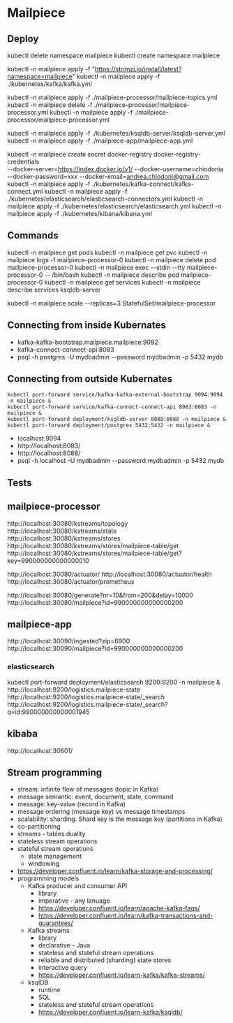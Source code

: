 # Mailpiece

## Deploy
kubectl delete namespace mailpiece
kubectl create namespace mailpiece

kubectl -n mailpiece apply -f "https://strimzi.io/install/latest?namespace=mailpiece" 
kubectl -n mailpiece apply -f ./kubernetes/kafka/kafka.yml 

kubectl -n mailpiece apply -f ./mailpiece-processor/mailpiece-topics.yml
kubectl -n mailpiece delete -f ./mailpiece-processor/mailpiece-processor.yml
kubectl -n mailpiece apply -f ./mailpiece-processor/mailpiece-processor.yml

kubectl -n mailpiece apply -f ./kubernetes/ksqldb-server/ksqldb-server.yml
kubectl -n mailpiece apply -f ./mailpiece-app/mailpiece-app.yml

kubectl -n mailpiece create secret docker-registry docker-registry-credentials \
--docker-server=https://index.docker.io/v1/ --docker-username=chiodonia \
--docker-password=xxx --docker-email=andrea.chiodoni@gmail.com 
kubectl -n mailpiece apply -f ./kubernetes/kafka-connect/kafka-connect.yml
kubectl -n mailpiece apply -f ./kubernetes/elasticsearch/elasticsearch-connectors.yml
kubectl -n mailpiece apply -f ./kubernetes/elasticsearch/elasticsearch.yml
kubectl -n mailpiece apply -f ./kubernetes/kibana/kibana.yml

## Commands
kubectl -n mailpiece get pods 
kubectl -n mailpiece get pvc 
kubectl -n mailpiece logs -f mailpiece-processor-0
kubectl -n mailpiece delete pod mailpiece-processor-0 
kubectl -n mailpiece exec --stdin --tty mailpiece-processor-0 -- /bin/bash 
kubectl -n mailpiece describe pod mailpiece-processor-0 
kubectl -n mailpiece get services 
kubectl -n mailpiece describe services ksqldb-server 

kubectl -n mailpiece scale --replicas=3 StatefulSet/mailpiece-processor

## Connecting from inside Kubernates
* kafka-kafka-bootstrap.mailpiece.mailpiece:9092
* kafka-connect-connect-api:8083
* psql -h postgres -U mydbadmin --password mydbadmin -p 5432 mydb

## Connecting from outside Kubernates
```
kubectl port-forward service/kafka-kafka-external-bootstrap 9094:9094 -n mailpiece &
kubectl port-forward service/kafka-connect-connect-api 8083:8083 -n mailpiece &
kubectl port-forward deployment/ksqldb-server 8088:8088 -n mailpiece &
kubectl port-forward deployment/postgres 5432:5432 -n mailpiece &
```

* localhost:9094
* http://localhost:8083/
* http://localhost:8088/
* psql -h localhost -U mydbadmin --password mydbadmin -p 5432 mydb

## Tests
## mailpiece-processor
http://localhost:30080/kstreams/topology
http://localhost:30080/kstreams/state
http://localhost:30080/kstreams/stores
http://localhost:30080/kstreams/stores/mailpiece-table/get
http://localhost:30080/kstreams/stores/mailpiece-table/get?key=990000000000000010

http://localhost:30080/actuator/
http://localhost:30080/actuator/health
http://localhost:30080/actuator/prometheus

http://localhost:30080/generate?nr=10&from=200&delay=10000
http://localhost:30080/mailpiece?id=990000000000000200

## mailpiece-app
http://localhost:30090/ingested?zip=6900
http://localhost:30090/mailpiece?id=990000000000000200

### elasticsearch
kubectl port-forward deployment/elasticsearch 9200:9200 -n mailpiece &
http://localhost:9200/logistics.mailpiece-state
http://localhost:9200/logistics.mailpiece-state/_search
http://localhost:9200/logistics.mailpiece-state/_search?q=id:990000000000001945

## kibaba
http://localhost:30601/

## Stream programming
- stream: infinite flow of messages (topic in Kafka)
- message semantic: event, document, state, command
- message: key-value (record in Kafka)
- message ordering (message key) vs message timestamps
- scalability: sharding. Shard key is the message key (partitions in Kafka)
- co-partitioning
- streams - tables duality
- stateless stream operations
- stateful stream operations
	- state management
	- windowing
- https://developer.confluent.io/learn/kafka-storage-and-processing/
- programming models
	- Kafka producer and consumer API
		- library
		- imperative - any lanuage
		- https://developer.confluent.io/learn/apache-kafka-faqs/
		- https://developer.confluent.io/learn/kafka-transactions-and-guarantees/
	- Kafka streams
		- library
		- declarative - Java
		- stateless and stateful stream operations
		- reliable and distributed (sharding) state stores
		- interactive query
		- https://developer.confluent.io/learn-kafka/kafka-streams/
	- ksqlDB
		- runtime
		- SQL
		- stateless and stateful stream operations
		- https://developer.confluent.io/learn-kafka/ksqldb/


	


